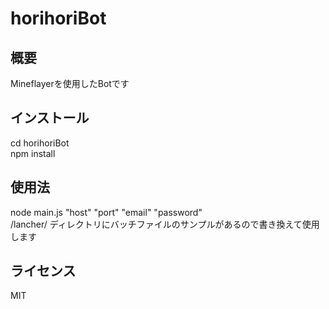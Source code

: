 horihoriBot
=========

## 概要
Mineflayerを使用したBotです

## インストール
cd horihoriBot  
npm install

## 使用法
node main.js "host" "port" "email" "password"  
/lancher/ ディレクトリにバッチファイルのサンプルがあるので書き換えて使用します

## ライセンス
MIT
